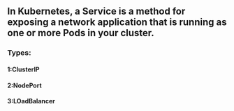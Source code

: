 ## In Kubernetes, a Service is a method for exposing a network application that is running as one or more Pods in your cluster.
### Types:

#### 1:ClusterIP
#### 2:NodePort
#### 3:LOadBalancer
